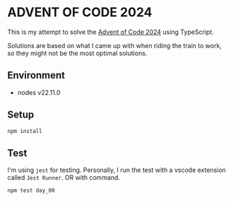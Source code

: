 # ADVENT OF CODE 2024

This is my attempt to solve the [Advent of Code 2024](https://adventofcode.com/2024/day/1) using TypeScript.

Solutions are based on what I came up with when riding the train to work, so they might not be the most optimal solutions.

## Environment

- nodes v22.11.0

## Setup

```bash
npm install
```

## Test

I'm using `jest` for testing.
Personally, I run the test with a vscode extension called `Jest Runner`.
OR with command.

```bash
npm test day_00
```